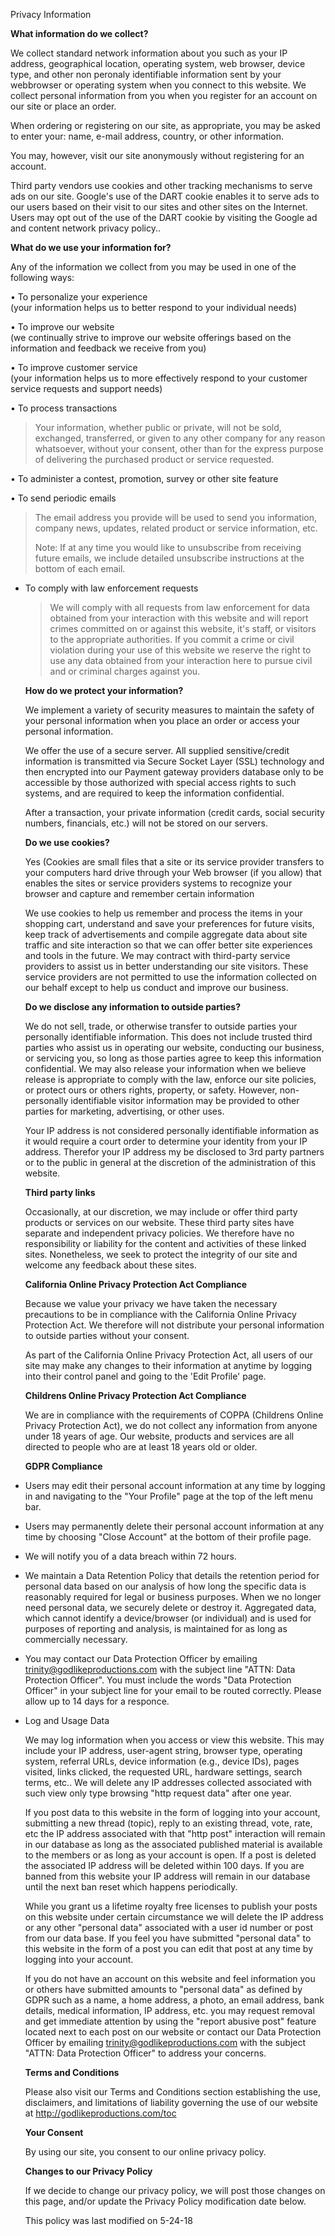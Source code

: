 Privacy Information  
  
**What information do we collect?**  
  
We collect standard network information about you such as your IP address, geographical location, operating system, web browser, device type, and other non peronaly identifiable information sent by your webbrowser or operating system when you connect to this website. We collect personal information from you when you register for an account on our site or place an order.  
  
When ordering or registering on our site, as appropriate, you may be asked to enter your: name, e-mail address, country, or other information.  
  
You may, however, visit our site anonymously without registering for an account.  
  
Third party vendors use cookies and other tracking mechanisms to serve ads on our site. Google's use of the DART cookie enables it to serve ads to our users based on their visit to our sites and other sites on the Internet. Users may opt out of the use of the DART cookie by visiting the Google ad and content network privacy policy..  
  
**What do we use your information for?**  
  
Any of the information we collect from you may be used in one of the following ways:  
  
• To personalize your experience  
(your information helps us to better respond to your individual needs)  
  
• To improve our website  
(we continually strive to improve our website offerings based on the information and feedback we receive from you)  
  
• To improve customer service  
(your information helps us to more effectively respond to your customer service requests and support needs)  
  
• To process transactions  

> Your information, whether public or private, will not be sold, exchanged, transferred, or given to any other company for any reason whatsoever, without your consent, other than for the express purpose of delivering the purchased product or service requested.

• To administer a contest, promotion, survey or other site feature  
  
• To send periodic emails  

> The email address you provide will be used to send you information, company news, updates, related product or service information, etc.  
>   
> Note: If at any time you would like to unsubscribe from receiving future emails, we include detailed unsubscribe instructions at the bottom of each email.

*   To comply with law enforcement requests  
    
    > We will comply with all requests from law enforcement for data obtained from your interaction with this website and will report crimes committed on or against this website, it's staff, or visitors to the appropriate authorities. If you commit a crime or civil violation during your use of this website we reserve the right to use any data obtained from your interaction here to pursue civil and or criminal charges against you.
    
      
    **How do we protect your information?**  
      
    We implement a variety of security measures to maintain the safety of your personal information when you place an order or access your personal information.  
      
    We offer the use of a secure server. All supplied sensitive/credit information is transmitted via Secure Socket Layer (SSL) technology and then encrypted into our Payment gateway providers database only to be accessible by those authorized with special access rights to such systems, and are required to keep the information confidential.  
      
    After a transaction, your private information (credit cards, social security numbers, financials, etc.) will not be stored on our servers.  
      
    **Do we use cookies?**  
      
    Yes (Cookies are small files that a site or its service provider transfers to your computers hard drive through your Web browser (if you allow) that enables the sites or service providers systems to recognize your browser and capture and remember certain information  
      
    We use cookies to help us remember and process the items in your shopping cart, understand and save your preferences for future visits, keep track of advertisements and compile aggregate data about site traffic and site interaction so that we can offer better site experiences and tools in the future. We may contract with third-party service providers to assist us in better understanding our site visitors. These service providers are not permitted to use the information collected on our behalf except to help us conduct and improve our business.  
      
    **Do we disclose any information to outside parties?**  
      
    We do not sell, trade, or otherwise transfer to outside parties your personally identifiable information. This does not include trusted third parties who assist us in operating our website, conducting our business, or servicing you, so long as those parties agree to keep this information confidential. We may also release your information when we believe release is appropriate to comply with the law, enforce our site policies, or protect ours or others rights, property, or safety. However, non-personally identifiable visitor information may be provided to other parties for marketing, advertising, or other uses.  
      
    Your IP address is not considered personally identifiable information as it would require a court order to determine your identity from your IP address. Therefor your IP address my be disclosed to 3rd party partners or to the public in general at the discretion of the administration of this website.  
      
    **Third party links**  
      
    Occasionally, at our discretion, we may include or offer third party products or services on our website. These third party sites have separate and independent privacy policies. We therefore have no responsibility or liability for the content and activities of these linked sites. Nonetheless, we seek to protect the integrity of our site and welcome any feedback about these sites.  
      
    **California Online Privacy Protection Act Compliance**  
      
    Because we value your privacy we have taken the necessary precautions to be in compliance with the California Online Privacy Protection Act. We therefore will not distribute your personal information to outside parties without your consent.  
      
    As part of the California Online Privacy Protection Act, all users of our site may make any changes to their information at anytime by logging into their control panel and going to the 'Edit Profile' page.  
      
    **Childrens Online Privacy Protection Act Compliance**  
      
    We are in compliance with the requirements of COPPA (Childrens Online Privacy Protection Act), we do not collect any information from anyone under 18 years of age. Our website, products and services are all directed to people who are at least 18 years old or older.  
      
    **GDPR Compliance**  
      
    
*   Users may edit their personal account information at any time by logging in and navigating to the "Your Profile" page at the top of the left menu bar.  
    
*   Users may permanently delete their personal account information at any time by choosing "Close Account" at the bottom of their profile page.  
    
*   We will notify you of a data breach within 72 hours.  
    
*   We maintain a Data Retention Policy that details the retention period for personal data based on our analysis of how long the specific data is reasonably required for legal or business purposes. When we no longer need personal data, we securely delete or destroy it. Aggregated data, which cannot identify a device/browser (or individual) and is used for purposes of reporting and analysis, is maintained for as long as commercially necessary.  
    
*   You may contact our Data Protection Officer by emailing trinity@godlikeproductions.com with the subject line "ATTN: Data Protection Officer". You must include the words "Data Protection Officer" in your subject line for your email to be routed correctly. Please allow up to 14 days for a responce.  
    
*   Log and Usage Data  
      
    We may log information when you access or view this website. This may include your IP address, user-agent string, browser type, operating system, referral URLs, device information (e.g., device IDs), pages visited, links clicked, the requested URL, hardware settings, search terms, etc.. We will delete any IP addresses collected associated with such view only type browsing "http request data" after one year.  
      
    If you post data to this website in the form of logging into your account, submitting a new thread (topic), reply to an existing thread, vote, rate, etc the IP address associated with that "http post" interaction will remain in our database as long as the associated published material is available to the members or as long as your account is open. If a post is deleted the associated IP address will be deleted within 100 days. If you are banned from this website your IP address will remain in our database until the next ban reset which happens periodically.  
      
    While you grant us a lifetime royalty free licenses to publish your posts on this website under certain circumstance we will delete the IP address or any other "personal data" associated with a user id number or post from our data base. If you feel you have submitted "personal data" to this website in the form of a post you can edit that post at any time by logging into your account.  
      
    If you do not have an account on this website and feel information you or others have submitted amounts to "personal data" as defined by GDPR such as a name, a home address, a photo, an email address, bank details, medical information, IP address, etc. you may request removal and get immediate attention by using the "report abusive post" feature located next to each post on our website or contact our Data Protection Officer by emailing trinity@godlikeproductions.com with the subject "ATTN: Data Protection Officer" to address your concerns.  
      
    **Terms and Conditions**  
      
    Please also visit our Terms and Conditions section establishing the use, disclaimers, and limitations of liability governing the use of our website at http://godlikeproductions.com/toc  
      
    **Your Consent**  
      
    By using our site, you consent to our online privacy policy.  
      
    **Changes to our Privacy Policy**  
      
    If we decide to change our privacy policy, we will post those changes on this page, and/or update the Privacy Policy modification date below.  
      
    This policy was last modified on 5-24-18